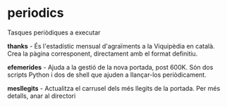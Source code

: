 # periodics
Tasques periòdiques a executar

**thanks** - És l'estadístic mensual d'agraïments a la Viquipèdia en català. Crea la pàgina corresponent, directament amb el format definitiu.

**efemerides** - Ajuda a la gestió de la nova portada, post 600K. Són dos scripts Python i dos de shell que ajuden a llançar-los periòdicament.

**mesllegits** - Actualitza el carrusel dels més llegits de la portada. Per més detalls, anar al directori
